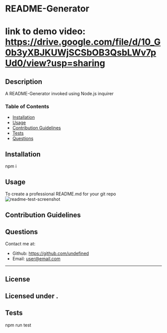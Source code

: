 # README-Generator
  # link to demo video: https://drive.google.com/file/d/10_G0b3yXBJKUWjSCSbOB3QsbLWv7pUd0/view?usp=sharing
  
  ## Description
  A README-Generator invoked using Node.js inquirer 
  ### Table of Contents
  * [Installation](#installation)
  * [Usage](#usage)
  * [Contribution Guidelines](#contribution-guidelines)
  * [Tests](#tests)
  * [Questions](#questions)
  
  ## Installation
  npm i
  ## Usage
  To create a professional README.md for your git repo
  ![readme-test-screenshot](https://user-images.githubusercontent.com/31046919/144167366-e04fd09a-5e5f-4c67-a945-1bc2cc24b311.png)
  ## Contribution Guidelines
  
  ## Questions
  Contact me at: 
  * Github: https://github.com/undefined
  * Email: user@email.com
  ---
  ## License 
  Licensed under . 
  ---
  ## Tests
  npm run test
